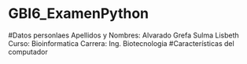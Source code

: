 # GBI6_ExamenPython
#Datos personlaes
Apellidos y Nombres: Alvarado Grefa Sulma Lisbeth
Curso: Bioinformatica 
Carrera: Ing. Biotecnologia 
#Características del computador


